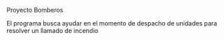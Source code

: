 Proyecto Bomberos

El programa busca ayudar en el momento de despacho de unidades para resolver un llamado de incendio